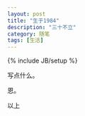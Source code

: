 ```yaml
---
layout: post
title: "生于1984"
description: "三十不立"
category: 随笔
tags: [生活]
---
```

{% include JB/setup %}

写点什么。

恩。

以上
